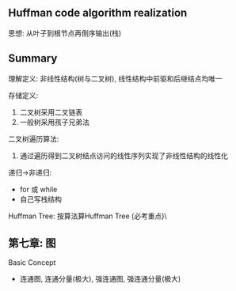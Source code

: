 ## Huffman code algorithm realization

思想: 从叶子到根节点再倒序输出(栈)

## Summary

理解定义: 非线性结构(树与二叉树), 线性结构中前驱和后继结点均唯一

存储定义: 

1. 二叉树采用二叉链表
2. 一般树采用孩子兄弟法

二叉树遍历算法:

1. 通过遍历得到二叉树结点访问的线性序列实现了非线性结构的线性化

递归->非递归: 

* for 或 while
* 自己写栈结构

Huffman Tree: 按算法算Huffman Tree (必考重点)\

## 第七章: 图

Basic Concept

* 连通图, 连通分量(极大), 强连通图, 强连通分量(极大)